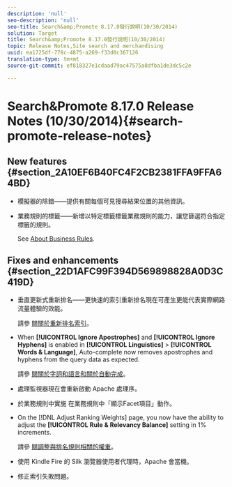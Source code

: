 ```yaml
---
description: 'null'
seo-description: 'null'
seo-title: Search&amp;Promote 8.17.0發行說明(10/30/2014)
solution: Target
title: Search&amp;Promote 8.17.0發行說明(10/30/2014)
topic: Release Notes,Site search and merchandising
uuid: ea1725df-778c-4875-a269-f33d0c367126
translation-type: tm+mt
source-git-commit: ef818327e1cdaad79ac47575a8dfba1de3dc5c2e

---
```



# Search&amp;Promote 8.17.0 Release Notes (10/30/2014){#search-promote-release-notes}

## New features {#section_2A10EF6B40FC4F2CB2381FFA9FFA64BD}

* 模擬器的除錯——提供有關每個可見搜尋結果位置的其他資訊。
* 業務規則的標籤——新增以特定標籤標籤業務規則的能力，讓您篩選符合指定標籤的規則。

   See [About Business Rules](../c-about-rules-menu/c-about-business-rules.md#concept_2A93D76216754D3D8412CDEA00BD26BD).

## Fixes and enhancements {#section_22D1AFC99F394D569898828A0D3C419D}

* 垂直更新式重新排名——更快速的索引重新排名現在可產生更能代表實際網路流量體驗的效能。

   請參 [閱關於重新排名索引](../c-about-index-menu/c-about-re-rank-index.md#concept_147B0A9FCD51451787DA898E06F7C692)。

* When **[!UICONTROL Ignore Apostrophes]** and **[!UICONTROL Ignore Hyphens]** is enabled in **[!UICONTROL Linguistics]** > **[!UICONTROL Words & Language]**, Auto-complete now removes apostrophes and hyphens from the query data as expected.

   請參 [閱關於字詞和語言](../c-about-linguistics-menu/c-about-words-and-language.md#concept_CEB4B9576F3C4E2EB87B352EEC738D79)[和關於自動完成](../c-about-auto-complete.md#concept_093A9CD754864BA79B456FE4BEB64578)。

* 處理監視器現在會重新啟動 Apache 處理序。
* 於業務規則中實施 在業務規則中「顯示Facet項目」動作。
* On the [!DNL Adjust Ranking Weights] page, you now have the ability to adjust the **[!UICONTROL Rule & Relevancy Balance]** setting in 1% increments.

   請參 [閱調整與排名規則相關的權重](../c-about-rules-menu/c-about-ranking-rules.md#task_3CB6FC92A66F4D99874A42D55825DB64)。

* 使用 Kindle Fire 的 Silk 瀏覽器使用者代理時，Apache 會當機。
* 修正索引失敗問題。

